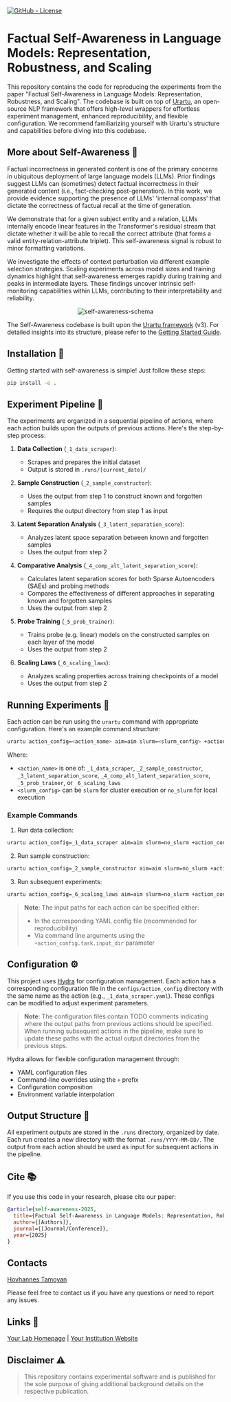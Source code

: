 <!--- BADGES: START --->

<!-- [![arXiv](https://img.shields.io/badge/arXiv-red?style=flat-square&logo=arxiv&logoColor=white)](https://arxiv.org/abs/TODO) -->
[![GitHub - License](https://img.shields.io/github/license/UKPLab/arxiv2025-self-awareness)](https://opensource.org/licenses/Apache-2.0)


<!--- BADGES: END --->



# Factual Self-Awareness in Language Models: Representation, Robustness, and Scaling

This repository contains the code for reproducing the experiments from the paper "Factual Self-Awareness in Language Models: Representation, Robustness, and Scaling". The codebase is built on top of [Urartu](https://github.com/tamohannes/urartu), an open-source NLP framework that offers high-level wrappers for effortless experiment management, enhanced reproducibility, and flexible configuration. We recommend familiarizing yourself with Urartu's structure and capabilities before diving into this codebase.

## More about Self-Awareness 🧠

Factual incorrectness in generated content is one of the primary concerns in ubiquitous deployment of large language models (LLMs). Prior findings suggest LLMs can (sometimes) detect factual incorrectness in their generated content (i.e., fact-checking post-generation). In this work, we provide evidence supporting the presence of LLMs' 'internal compass' that dictate the correctness of factual recall at the time of generation.

We demonstrate that for a given subject entity and a relation, LLMs internally encode linear features in the Transformer's residual stream that dictate whether it will be able to recall the correct attribute (that forms a valid entity-relation-attribute triplet). This self-awareness signal is robust to minor formatting variations. 

We investigate the effects of context perturbation via different example selection strategies. Scaling experiments across model sizes and training dynamics highlight that self-awareness emerges rapidly during training and peaks in intermediate layers. These findings uncover intrinsic self-monitoring capabilities within LLMs, contributing to their interpretability and reliability.

<p align="center">
  <img alt="self-awareness-schema" src="https://github.com/user-attachments/files/20444939/teaser.pdf">
</p>

The Self-Awareness codebase is built upon the [Urartu framework](https://github.com/tamohannes/urartu) (v3). For detailed insights into its structure, please refer to the [Getting Started Guide](https://github.com/tamohannes/urartu/blob/main/starter_template_setup.md).

## Installation 🚀

Getting started with self-awareness is simple! Just follow these steps:

```bash
pip install -e .
```

## Experiment Pipeline 🔬

The experiments are organized in a sequential pipeline of actions, where each action builds upon the outputs of previous actions. Here's the step-by-step process:

1. **Data Collection** (`_1_data_scraper`):
   - Scrapes and prepares the initial dataset
   - Output is stored in `.runs/[current_date]/`

2. **Sample Construction** (`_2_sample_constructor`):
   - Uses the output from step 1 to construct known and forgotten samples
   - Requires the output directory from step 1 as input

3. **Latent Separation Analysis** (`_3_latent_separation_score`):
   - Analyzes latent space separation between known and forgotten samples
   - Uses the output from step 2

4. **Comparative Analysis** (`_4_comp_alt_latent_separation_score`):
   - Calculates latent separation scores for both Sparse Autoencoders (SAEs) and probing methods
   - Compares the effectiveness of different approaches in separating known and forgotten samples
   - Uses the output from step 2

5. **Probe Training** (`_5_prob_trainer`):
   - Trains probe (e.g. linear) models on the constructed samples on each layer of the model
   - Uses the output from step 2

6. **Scaling Laws** (`_6_scaling_laws`):
   - Analyzes scaling properties across training checkpoints of a model
   - Uses the output from step 2

## Running Experiments 🧪

Each action can be run using the `urartu` command with appropriate configuration. Here's an example command structure:

```bash
urartu action_config=<action_name> aim=aim slurm=<slurm_config> +action_config.task.model.api_token=YOUR_API_TOKEN
```

Where:
- `<action_name>` is one of: `_1_data_scraper`, `_2_sample_constructor`, `_3_latent_separation_score`, `_4_comp_alt_latent_separation_score`, `_5_prob_trainer`, or `_6_scaling_laws`
- `<slurm_config>` can be `slurm` for cluster execution or `no_slurm` for local execution

### Example Commands

1. Run data collection:
```bash
urartu action_config=_1_data_scraper aim=aim slurm=no_slurm +action_config.task.model.api_token=YOUR_API_TOKEN
```

2. Run sample construction:
```bash
urartu action_config=_2_sample_constructor aim=aim slurm=no_slurm +action_config.task.model.api_token=YOUR_API_TOKEN
```

3. Run subsequent experiments:
```bash
urartu action_config=_6_scaling_laws aim=aim slurm=no_slurm +action_config.task.model.api_token=YOUR_API_TOKEN
```

> **Note**: The input paths for each action can be specified either:
> - In the corresponding YAML config file (recommended for reproducibility)
> - Via command line arguments using the `+action_config.task.input_dir` parameter

## Configuration ⚙️

This project uses [Hydra](https://hydra.cc/) for configuration management. Each action has a corresponding configuration file in the `configs/action_config` directory with the same name as the action (e.g., `_1_data_scraper.yaml`). These configs can be modified to adjust experiment parameters.

> **Note**: The configuration files contain TODO comments indicating where the output paths from previous actions should be specified. When running subsequent actions in the pipeline, make sure to update these paths with the actual output directories from the previous steps.

Hydra allows for flexible configuration management through:
- YAML configuration files
- Command-line overrides using the `+` prefix
- Configuration composition
- Environment variable interpolation

## Output Structure 📁

All experiment outputs are stored in the `.runs` directory, organized by date. Each run creates a new directory with the format `.runs/YYYY-MM-DD/`. The output from each action should be used as input for subsequent actions in the pipeline.


## Cite 📚

If you use this code in your research, please cite our paper:

```bibtex
@article{self-awareness-2025,
  title={Factual Self-Awareness in Language Models: Representation, Robustness, and Scaling},
  author={[Authors]},
  journal={[Journal/Conference]},
  year={2025}
}
```

## Contacts

[Hovhannes Tamoyan](mailto:hovhannes.tamoyan@tu-darmstadt.de)

Please feel free to contact us if you have any questions or need to report any issues.


## Links 🔗

[Your Lab Homepage](https://example.com) | [Your Institution Website](https://example.edu)

## Disclaimer ⚠️

> This repository contains experimental software and is published for the sole purpose of giving additional background details on the respective publication.
